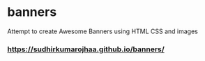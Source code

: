 # banners
Attempt to create Awesome Banners using HTML CSS and images

### https://sudhirkumarojhaa.github.io/banners/
